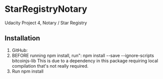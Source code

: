 # StarRegistryNotary
Udacity Project 4, Notary / Star Registry

## Installation
1. GitHub: 
2. BEFORE running npm install, run": npm install --save  --ignore-scripts bitcoinjs-lib
    This is due to a dependency in this package requiring local compilation that's not really required.
3. Run npm install
